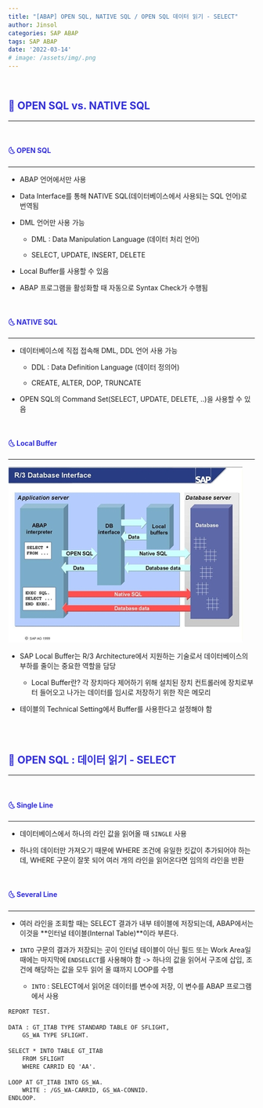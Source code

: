 ```yaml
---
title: "[ABAP] OPEN SQL, NATIVE SQL / OPEN SQL 데이터 읽기 - SELECT"
author: Jinsol
categories: SAP ABAP
tags: SAP ABAP
date: '2022-03-14'
# image: /assets/img/.png
---
```


<br>

## <span style="color:#332FD0">**🌝 OPEN SQL vs. NATIVE SQL**</span>
<hr>

<br>

#### <span style="color:#332FD0">**🌜 OPEN SQL**</span>
<hr>

- ABAP 언어에서만 사용

- Data Interface를 통해 NATIVE SQL(데이터베이스에서 사용되는 SQL 언어)로 번역됨

- DML 언어만 사용 가능

    - DML : Data Manipulation Language (데이터 처리 언어)

    - SELECT, UPDATE, INSERT, DELETE

- Local Buffer를 사용할 수 있음

- ABAP 프로그램을 활성화할 때 자동으로 Syntax Check가 수행됨

<br>

#### <span style="color:#332FD0">**🌜 NATIVE SQL**</span>
<hr>

- 데이터베이스에 직접 접속해 DML, DDL 언어 사용 가능

    - DDL : Data Definition Language (데이터 정의어)
    
    - CREATE, ALTER, DOP, TRUNCATE

- OPEN SQL의 Command Set(SELECT, UPDATE, DELETE, ..)을 사용할 수 있음

<br>

#### <span style="color:#332FD0">**🌜 Local Buffer**</span>
<hr>

![](/assets/img/abapsql.jpg)

- SAP Local Buffer는 R/3 Architecture에서 지원하는 기술로서 데이터베이스의 부하를 줄이는 중요한 역할을 담당

    - Local Buffer란? 각 장치마다 제어하기 위해 설치된 장치 컨트롤러에 장치로부터 들어오고 나가는 데이터를 임시로 저장하기 위한 작은 메모리

- 테이블의 Technical Setting에서 Buffer를 사용한다고 설정해야 함


<br>
<br>

## <span style="color:#332FD0">**🌝 OPEN SQL : 데이터 읽기 - SELECT**</span>
<hr>

<br>

#### <span style="color:#332FD0">**🌜 Single Line**</span>
<hr>

- 데이터베이스에서 하나의 라인 값을 읽어올 때 `SINGLE` 사용

- 하나의 데이터만 가져오기 때문에 WHERE 조건에 유일한 킷값이 추가되어야 하는데, WHERE 구문이 잘못 되어 여러 개의 라인을 읽어온다면 임의의 라인을 반환

<br>

#### <span style="color:#332FD0">**🌜 Several Line**</span>
<hr>

- 여러 라인을 조회할 때는 SELECT 결과가 내부 테이블에 저장되는데, ABAP에서는 이것을 **인터널 테이블(Internal Table)**이라 부른다.

- `INTO` 구문의 결과가 저장되는 곳이 인터널 테이블이 아닌 필드 또는 Work Area일 때에는 마지막에 `ENDSELECT`를 사용해야 함 -> 하나의 값을 읽어서 구조에 삽입, 조건에 해당하는 값을 모두 읽어 올 떄까지 LOOP를 수행

    - `INTO` : SELECT에서 읽어온 데이터를 변수에 저장, 이 변수를 ABAP 프로그램에서 사용

```
REPORT TEST.

DATA : GT_ITAB TYPE STANDARD TABLE OF SFLIGHT,
    GS_WA TYPE SFLIGHT.

SELECT * INTO TABLE GT_ITAB
    FROM SFLIGHT
    WHERE CARRID EQ 'AA'.

LOOP AT GT_ITAB INTO GS_WA.
    WRITE : /GS_WA-CARRID, GS_WA-CONNID.
ENDLOOP.
```